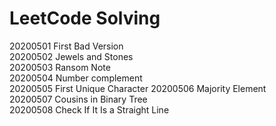 # LeetCode Solving

20200501 First Bad Version   
20200502 Jewels and Stones   
20200503 Ransom Note   
20200504 Number complement   
20200505 First Unique Character
20200506 Majority Element   
20200507 Cousins in Binary Tree  
20200508 Check If It Is a Straight Line   
